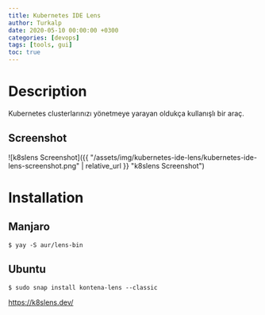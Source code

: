 ```yaml
---
title: Kubernetes IDE Lens
author: Turkalp
date: 2020-05-10 00:00:00 +0300
categories: [devops]
tags: [tools, gui]
toc: true
---
```


# Description

Kubernetes clusterlarınızı yönetmeye yarayan oldukça kullanışlı bir araç.

## Screenshot
![k8slens Screenshot]({{ "/assets/img/kubernetes-ide-lens/kubernetes-ide-lens-screenshot.png" | relative_url }} "k8slens Screenshot")

# Installation

## Manjaro
```terminal
$ yay -S aur/lens-bin
```

## Ubuntu
```terminal
$ sudo snap install kontena-lens --classic
```

https://k8slens.dev/